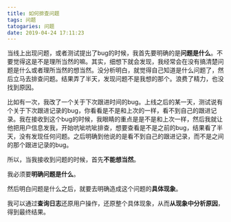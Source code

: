 ```yaml
---
title: 如何排查问题
tags: 问题
tatogaries: 问题
date: 2019-04-24 17:11:23
---
```




当线上出现问题，或者测试提出了bug的时候，我首先要明确的是**问题是什么**。不要觉得这是不是理所当然的嘛。其实，细想下就会发现，我经常会在没有搞清楚问题是什么或者理所当然的想当然。没分析明白，就觉得自己知道是什么问题了，然后立马去排查问题。结果弄了半天，发现问题不是我想的那个。浪费了精力，也没找到原因。

比如有一次，我改了一个关于下次跟进时间的bug。上线之后的某一天，测试说有个关于下次跟进记录的bug，你看看是不是和上次的一样，看不到自己的跟进记录。我在接收到这个bug的时候，我眼睛的重点是是不是和上次一样，然后我就让他把用户信息发我，开始吭呲吭呲排查，想要查看是不是之前的bug，结果看了半天，没有发现任何问题。之后明确到他说的是看不到自己的跟进记录，而不是之间的那个跟进记录的bug。

所以，当我接收到问题的时候，首先**不能想当然**。

我必须要**明确问题是什么**。

然后明白问题是什么之后，就要去明确造成这个问题的**具体现象**。

我可以通过**查询日志**还原用户操作，还原整个具体现象，从而**从现象中分析原因**，得到最终结果。